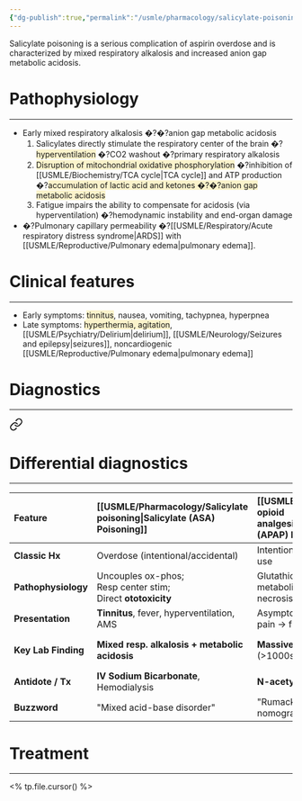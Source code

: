 ```yaml
---
{"dg-publish":true,"permalink":"/usmle/pharmacology/salicylate-poisoning/"}
---
```


Salicylate poisoning is a serious complication of aspirin overdose and is characterized by mixed respiratory alkalosis and increased anion gap metabolic acidosis.
# Pathophysiology
---
- Early mixed respiratory alkalosis �?�?anion gap metabolic acidosis
	1. Salicylates directly stimulate the respiratory center of the brain �?<span style="background:rgba(240, 200, 0, 0.2)">hyperventilation</span> �?CO2 washout �?primary respiratory alkalosis
	2. <span style="background:rgba(240, 200, 0, 0.2)">Disruption of mitochondrial oxidative phosphorylation</span> �?inhibition of [[USMLE/Biochemistry/TCA cycle\|TCA cycle]] and ATP production �?<span style="background:rgba(240, 200, 0, 0.2)">accumulation of lactic acid and ketones �?�?anion gap metabolic acidosis</span> 
	3. Fatigue impairs the ability to compensate for acidosis (via hyperventilation) �?hemodynamic instability and end-organ damage
- �?Pulmonary capillary permeability �?[[USMLE/Respiratory/Acute respiratory distress syndrome\|ARDS]] with [[USMLE/Reproductive/Pulmonary edema\|pulmonary edema]].

# Clinical features
---
- Early symptoms: <span style="background:rgba(240, 200, 0, 0.2)">tinnitus</span>, nausea, vomiting, tachypnea, hyperpnea
- Late symptoms: <span style="background:rgba(240, 200, 0, 0.2)">hyperthermia, agitation</span>, [[USMLE/Psychiatry/Delirium\|delirium]], [[USMLE/Neurology/Seizures and epilepsy\|seizures]], noncardiogenic [[USMLE/Reproductive/Pulmonary edema\|pulmonary edema]]

# Diagnostics
---

<div class="transclusion internal-embed is-loaded"><a class="markdown-embed-link" href="/usmle/pharmacology/acetaminophen-poisoning/#differential-diagnostics" aria-label="Open link"><svg xmlns="http://www.w3.org/2000/svg" width="24" height="24" viewBox="0 0 24 24" fill="none" stroke="currentColor" stroke-width="2" stroke-linecap="round" stroke-linejoin="round" class="svg-icon lucide-link"><path d="M10 13a5 5 0 0 0 7.54.54l3-3a5 5 0 0 0-7.07-7.07l-1.72 1.71"></path><path d="M14 11a5 5 0 0 0-7.54-.54l-3 3a5 5 0 0 0 7.07 7.07l1.71-1.71"></path></svg></a><div class="markdown-embed">



# Differential diagnostics
---

| Feature             | [[USMLE/Pharmacology/Salicylate poisoning\|Salicylate (ASA) Poisoning]] | [[USMLE/Pharmacology/Non-opioid analgesics\|Acetaminophen]] (APAP) Poisoning           | [[USMLE/Pharmacology/Reye syndrome\|Reye Syndrome]]                                         |
| :------------------ | :--------------------------------------------------- | :------------------------------------------------------------------ | :-------------------------------------------------------- |
| **Classic Hx**      | Overdose (intentional/accidental)                    | Intentional OD; chronic EtOH use                                    | Child after viral illness + ASA use                       |
| **Pathophysiology** | Uncouples ox-phos; <br>Resp center stim;<br>Direct **ototoxicity**  | Glutathione depletion -> toxic metabolite (NAPQI) -> liver necrosis | Mitochondrial dysfunction -> fatty liver & encephalopathy |
| **Presentation**    | **Tinnitus**, fever, hyperventilation, AMS           | Asymptomatic initially -> RUQ pain -> fulminant liver failure       | Profuse vomiting, [[USMLE/Psychiatry/Delirium\|delirium]]/coma, **NO jaundice**      |
| **Key Lab Finding** | **Mixed resp. alkalosis + metabolic acidosis**       | **Massive AST/ALT elevation** (>1000s)                              | **[[USMLE/Biochemistry/Hyperammonemia\|Hyperammonemia]]**, elevated LFTs, [[USMLE/Endocrine/Hypoglycemia\|hypoglycemia]]   |
| **Antidote / Tx**   | **IV Sodium Bicarbonate**, Hemodialysis              | **N-acetylcysteine (NAC)**                                          | Supportive care (manage ICP, [[USMLE/Endocrine/Hypoglycemia\|hypoglycemia]])            |
| **Buzzword**        | "Mixed acid-base disorder"                           | "Rumack-Matthew nomogram"                                           | "Child + virus + aspirin"                                 |


</div></div>


# Treatment
---
<% tp.file.cursor() %>

